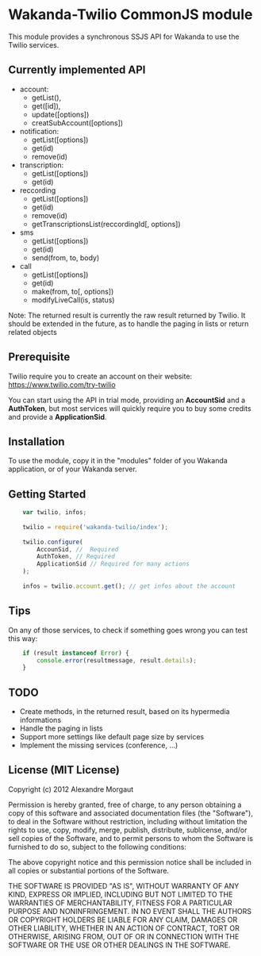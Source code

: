 # Wakanda-Twilio CommonJS module #This module provides a synchronous SSJS API for Wakanda to use the Twilio services.## Currently implemented API ##* account:	* getList(), 	* get([id]), 	* update([options])	* creatSubAccount([options])* notification: 	* getList([options])	* get(id)	* remove(id)* transcription: 	* getList([options])	* get(id)* reccording	* getList([options])	* get(id)	* remove(id)	* getTranscriptionsList(reccordingId[, options])* sms	* getList([options])	* get(id)	* send(from, to, body)* call	* getList([options])	* get(id)	* make(from, to[, options])	* modifyLiveCall(is, status)Note: The returned result is currently the raw result returned by Twilio. It should be extended in the future, as to handle the paging in lists or return related objects## Prerequisite ##Twilio require you to create an account on their website: https://www.twilio.com/try-twilioYou can start using the API in trial mode, providing an **AccountSid** and a **AuthToken**, but most services will quickly require you to buy some credits and provide a **ApplicationSid**.## Installation ##To use the module, copy it in the "modules" folder of you Wakanda application, or of your Wakanda server.## Getting Started ##```javascript    var twilio, infos;        twilio = require('wakanda-twilio/index');        twilio.configure(    	AccounSid, //  Required    	AuthToken, // Required    	ApplicationSid // Required for many actions    );        infos = twilio.account.get(); // get infos about the account```## Tips ##On any of those services, to check if something goes wrong you can test this way:```javascript    if (result instanceof Error) {    	console.error(resultmessage, result.details);    }```## TODO ##* Create methods, in the returned result, based on its hypermedia informations* Handle the paging in lists* Support more settings like default page size by services* Implement the missing services (conference, ...)## License (MIT License) ##Copyright (c) 2012 Alexandre MorgautPermission is hereby granted, free of charge, to any person obtaining a copyof this software and associated documentation files (the "Software"), to dealin the Software without restriction, including without limitation the rightsto use, copy, modify, merge, publish, distribute, sublicense, and/or sellcopies of the Software, and to permit persons to whom the Software isfurnished to do so, subject to the following conditions:The above copyright notice and this permission notice shall be included inall copies or substantial portions of the Software.THE SOFTWARE IS PROVIDED "AS IS", WITHOUT WARRANTY OF ANY KIND, EXPRESS ORIMPLIED, INCLUDING BUT NOT LIMITED TO THE WARRANTIES OF MERCHANTABILITY,FITNESS FOR A PARTICULAR PURPOSE AND NONINFRINGEMENT. IN NO EVENT SHALL THEAUTHORS OR COPYRIGHT HOLDERS BE LIABLE FOR ANY CLAIM, DAMAGES OR OTHERLIABILITY, WHETHER IN AN ACTION OF CONTRACT, TORT OR OTHERWISE, ARISING FROM,OUT OF OR IN CONNECTION WITH THE SOFTWARE OR THE USE OR OTHER DEALINGS INTHE SOFTWARE.